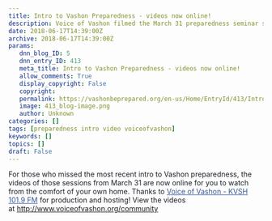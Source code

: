 ```yaml
---
title: Intro to Vashon Preparedness - videos now online!
description: Voice of Vashon filmed the March 31 preparedness seminar so you can watch it from home anytime.
date: 2018-06-17T14:39:00Z
archive: 2018-06-17T14:39:00Z
params:
   dnn_blog_ID: 5
   dnn_entry_ID: 413
   meta_title: Intro to Vashon Preparedness - videos now online!
   allow_comments: True
   display_copyright: False
   copyright: 
   permalink: https://vashonbeprepared.org/en-us/Home/EntryId/413/Intro-to-Vashon-Preparedness-videos-now-online
   image: 413_blog-image.png
   author: Unknown
categories: []
tags: [preparedness intro video voiceofvashon]
keywords: []
topics: []
draft: False
---
```


<span style="color: #1d2129;">For those who missed the most recent intro to Vashon preparedness, the videos of those sessions from March 31 are now online for you to watch from the comfort of your own home. Thanks to&nbsp;</span><a class="profileLink" href="https://www.facebook.com/pages/Voice-of-Vashon-KVSH-1019-FM/1501684570107410?fref=mentions" data-hovercard="/ajax/hovercard/page.php?id=1501684570107410&amp;extragetparams=%7B%22fref%22%3A%22mentions%22%7D" data-hovercard-prefer-more-content-show="1" style="color: #365899;">Voice of Vashon - KVSH 101.9 FM</a><span style="color: #1d2129;">&nbsp;for production and hosting! View the videos at&nbsp;</span><a href="http://www.voiceofvashon.org/community" target="_blank" data-ft="{'tn':'-U'}" rel="noopener nofollow" data-lynx-mode="asynclazy" data-lynx-uri="https://l.facebook.com/l.php?u=http%3A%2F%2Fwww.voiceofvashon.org%2Fcommunity&amp;h=AT0STPMOoCriMtcdsm3KUaHGAvRixmAeBdj1afGKphUzEgGacBVKz_Tl9yI-KFkP0GVoCH7yNuusydc73RG22qrYykoqYVO8nFsGNY4397T0aJtZ_zk_8Pi88WIOqU_VFRC77LgzyXsFm-LJ8b7R9FK7c1Rm" style="color: #365899;">http://www.voiceofvashon.org/community</a>
